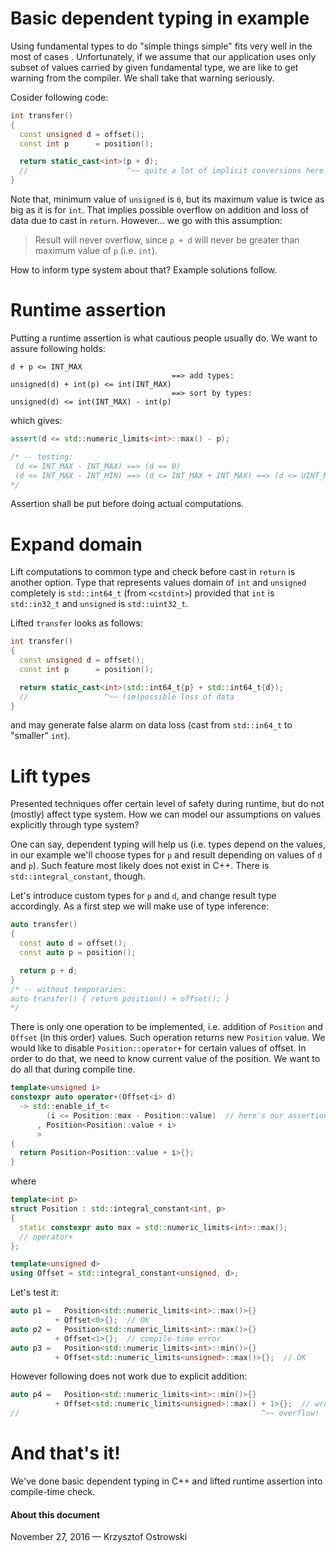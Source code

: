 
# Basic dependent typing in example

Using fundamental types to do "simple things simple" fits very well in the most of cases . Unfortunately, if we assume that our application uses only subset of values carried by given fundamental type, we are like to get warning from the compiler. We shall take that warning seriously.

Cosider following code:

```c++
int transfer()
{
  const unsigned d = offset();
  const int p      = position();

  return static_cast<int>(p + d);
  //                      ^~~ quite a lot of implicit conversions here!
}
```

Note that, minimum value of `unsigned` is `0`, but its maximum value is twice as big as it is for `int`. That implies possible overflow on addition and loss of data due to cast in `return`. However... we go with this assumption:


> Result will never overflow, since `p + d` will never be greater than maximum value of `p` (i.e. `int`).

How to inform type system about that? Example solutions follow.

# Runtime assertion

Putting a runtime assertion is what cautious people usually do. We want to assure following holds:

```
d + p <= INT_MAX
                                    ==> add types:
unsigned(d) + int(p) <= int(INT_MAX)
                                    ==> sort by types:
unsigned(d) <= int(INT_MAX) - int(p)
```

which gives:

```c++
assert(d <= std::numeric_limits<int>::max() - p);

/* -- testing:
 (d <= INT_MAX - INT_MAX) ==> (d == 0)
 (d <= INT_MAX - INT_MIN) ==> (d <= INT_MAX + INT_MAX) ==> (d <= UINT_MAX)
*/
```

Assertion shall be put before doing actual computations.

# Expand domain

Lift computations to common type and check before cast in `return` is another option. Type that represents values domain of `int` and `unsigned` completely is `std::int64_t` (from `<cstdint>`) provided that `int` is `std::in32_t` and `unsigned` is `std::uint32_t`.

Lifted `transfer` looks as follows:

```c++
int transfer()
{
  const unsigned d = offset();
  const int p      = position();

  return static_cast<int>(std::int64_t{p} + std::int64_t{d});
  //                 ^~~ (im)possible loss of data
}
```

and may generate false alarm on data loss (cast from `std::in64_t` to "smaller" `int`).

# Lift types

Presented techniques offer certain level of safety during runtime, but do not (mostly) affect type system. How we can model our assumptions on values explicitly through type system?

One can say, dependent typing will help us (i.e. types depend on the values, in our example we'll choose types for `p` and result depending on values of `d` and `p`). Such feature most likely does not exist in C++. There is `std::integral_constant`, though. 

Let's introduce custom types for `p` and `d`, and change result type accordingly. As a first step we will make use of type inference:

```c++
auto transfer()
{
  const auto d = offset();
  const auto p = position();

  return p + d;
}
/* -- without temporaries:
auto transfer() { return position() + offset(); }
*/
```

There is only one operation to be implemented, i.e. addition of `Position` and `Offset` (in this order) values. Such operation returns new `Position` value. We would like to disable `Position::operator+` for certain values of offset. In order to do that, we need to know current value of the position. We want to do all that during compile tine.

```c++
template<unsigned i>
constexpr auto operator+(Offset<i> d)
  -> std::enable_if_t<
        (i <= Position::max - Position::value)  // here's our assertion
      , Position<Position::value + i>
      >
{
  return Position<Position::value + i>{};
}
```

where

```c++
template<int p>
struct Position : std::integral_constant<int, p>
{
  static constexpr auto max = std::numeric_limits<int>::max();
  // operator+
};

template<unsigned d>
using Offset = std::integral_constant<unsigned, d>;
```

Let's test it:

```c++
auto p1 =   Position<std::numeric_limits<int>::max()>{}
          + Offset<0>{};  // OK
auto p2 =   Position<std::numeric_limits<int>::max()>{}
          + Offset<1>{};  // compile-time error
auto p3 =   Position<std::numeric_limits<int>::min()>{}
          + Offset<std::numeric_limits<unsigned>::max()>{};  // OK
```

However following does not work due to explicit addition:

```c++
auto p4 =   Position<std::numeric_limits<int>::min()>{}
          + Offset<std::numeric_limits<unsigned>::max() + 1>{};  // wrong result!
//                                                      ^~~ overflow!
```

# And that's it!

We've done basic dependent typing in C++ and lifted runtime assertion into compile-time check.


#### About this document

November 27, 2016 &mdash; Krzysztof Ostrowski
